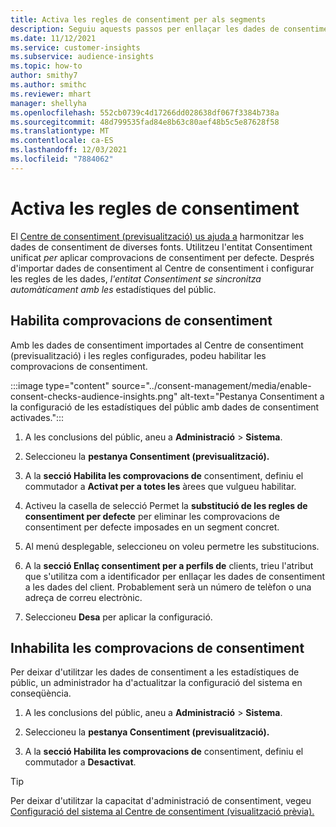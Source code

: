```yaml
---
title: Activa les regles de consentiment per als segments
description: Seguiu aquests passos per enllaçar les dades de consentiment i activar les comprovacions de consentiment a les estadístiques del públic. Un administrador també pot desactivar les comprovacions de consentiment.
ms.date: 11/12/2021
ms.service: customer-insights
ms.subservice: audience-insights
ms.topic: how-to
author: smithy7
ms.author: smithc
ms.reviewer: mhart
manager: shellyha
ms.openlocfilehash: 552cb0739c4d17266dd028638df067f3384b738a
ms.sourcegitcommit: 48d799535fad84e8b63c80aef48b5c5e87628f58
ms.translationtype: MT
ms.contentlocale: ca-ES
ms.lasthandoff: 12/03/2021
ms.locfileid: "7884062"
---
```

# <a name="activate-consent-rules"></a>Activa les regles de consentiment

El [Centre de consentiment (previsualització) us ajuda a](../consent-management/overview.md) harmonitzar les dades de consentiment de diverses fonts. Utilitzeu l'entitat Consentiment unificat *per* aplicar comprovacions de consentiment per defecte. Després d'importar dades de consentiment al Centre de consentiment i configurar les regles de les dades, *l'entitat Consentiment se sincronitza automàticament amb les* estadístiques del públic.

## <a name="enable-consent-checks"></a>Habilita comprovacions de consentiment

Amb les dades de consentiment importades al Centre de consentiment (previsualització) i les regles configurades, podeu habilitar les comprovacions de consentiment. 

:::image type="content" source="../consent-management/media/enable-consent-checks-audience-insights.png" alt-text="Pestanya Consentiment a la configuració de les estadístiques del públic amb dades de consentiment activades.":::

1. A les conclusions del públic, aneu a **Administració** > **Sistema**.

1. Seleccioneu la **pestanya Consentiment (previsualització).**

1. A la **secció Habilita les comprovacions de** consentiment, definiu el commutador a **Activat per a totes les** àrees que vulgueu habilitar.

1. Activeu la casella de selecció Permet la **substitució de les regles de consentiment per defecte** per eliminar les comprovacions de consentiment per defecte imposades en un segment concret. 

1. Al menú desplegable, seleccioneu on voleu permetre les substitucions.     

1. A la **secció Enllaç consentiment per a perfils de** clients, trieu l'atribut que s'utilitza com a identificador per enllaçar les dades de consentiment a les dades del client. Probablement serà un número de telèfon o una adreça de correu electrònic. 

1. Seleccioneu **Desa** per aplicar la configuració.

## <a name="disable-consent-checks"></a>Inhabilita les comprovacions de consentiment

Per deixar d'utilitzar les dades de consentiment a les estadístiques de públic, un administrador ha d'actualitzar la configuració del sistema en conseqüència.

1. A les conclusions del públic, aneu a **Administració** > **Sistema**.

1. Seleccioneu la **pestanya Consentiment (previsualització).**

1. A la **secció Habilita les comprovacions de** consentiment, definiu el commutador a **Desactivat**.

> [!TIP]
> Per deixar d'utilitzar la capacitat d'administració de consentiment, vegeu [Configuració del sistema al Centre de consentiment (visualització prèvia).](../consent-management/system-settings.md)
